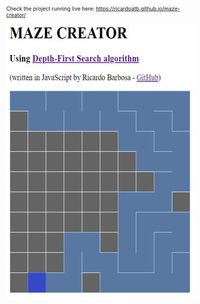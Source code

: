 Check the project running live here: https://ricardoatb.github.io/maze-creator/

<!-- <img src="https://github.com/RicardoATB/maze-creator/blob/master/screenshot.png" width="100%" height="100%"> -->
<img src="https://github.com/RicardoATB/maze-creator/blob/master/screenshot.png" width="565" height="738">